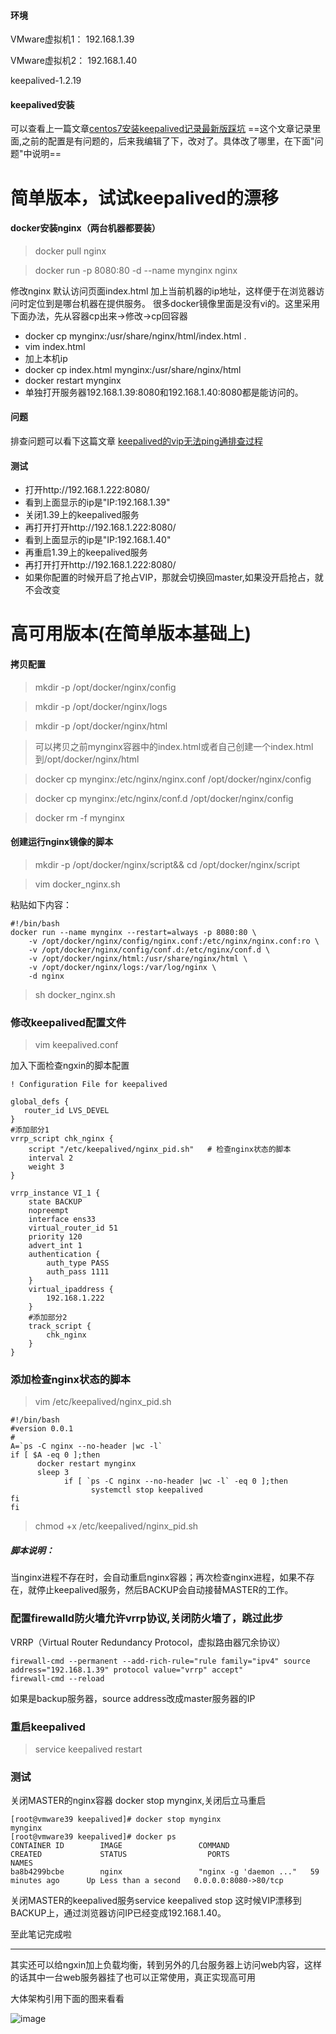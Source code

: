 #### 环境
VMware虚拟机1： 192.168.1.39

VMware虚拟机2： 192.168.1.40

keepalived-1.2.19
#### keepalived安装
可以查看上一篇文章[centos7安装keepalived记录最新版踩坑](https://blog.csdn.net/wade1010/article/details/88858050) 
==这个文章记录里面,之前的配置是有问题的，后来我编辑了下，改对了。具体改了哪里，在下面"问题"中说明==
# 简单版本，试试keepalived的漂移
#### docker安装nginx（两台机器都要装）
> docker pull nginx

> docker run -p 8080:80 -d --name mynginx nginx

修改nginx 默认访问页面index.html  加上当前机器的ip地址，这样便于在浏览器访问时定位到是哪台机器在提供服务。
很多docker镜像里面是没有vi的。这里采用下面办法，先从容器cp出来->修改->cp回容器

- docker cp mynginx:/usr/share/nginx/html/index.html .
- vim index.html
- 加上本机ip
- docker cp index.html mynginx:/usr/share/nginx/html
- docker restart mynginx
- 单独打开服务器192.168.1.39:8080和192.168.1.40:8080都是能访问的。
#### 问题
排查问题可以看下这篇文章 [keepalived的vip无法ping通排查过程](https://blog.csdn.net/wade1010/article/details/88863780)
#### 测试
- 打开http://192.168.1.222:8080/
- 看到上面显示的ip是"IP:192.168.1.39"
- 关闭1.39上的keepalived服务
- 再打开打开http://192.168.1.222:8080/
- 看到上面显示的ip是"IP:192.168.1.40"
- 再重启1.39上的keepalived服务
- 再打开打开http://192.168.1.222:8080/
- 如果你配置的时候开启了抢占VIP，那就会切换回master,如果没开启抢占，就不会改变
# 高可用版本(在简单版本基础上)
#### 拷贝配置
>mkdir -p /opt/docker/nginx/config

>mkdir -p /opt/docker/nginx/logs

>mkdir -p /opt/docker/nginx/html

>可以拷贝之前mynginx容器中的index.html或者自己创建一个index.html到/opt/docker/nginx/html

>docker cp mynginx:/etc/nginx/nginx.conf /opt/docker/nginx/config

>docker cp mynginx:/etc/nginx/conf.d /opt/docker/nginx/config

>docker rm -f mynginx

#### 创建运行nginx镜像的脚本
>mkdir -p /opt/docker/nginx/script&& cd /opt/docker/nginx/script

>vim docker_nginx.sh

粘贴如下内容：
```
#!/bin/bash
docker run --name mynginx --restart=always -p 8080:80 \
    -v /opt/docker/nginx/config/nginx.conf:/etc/nginx/nginx.conf:ro \
    -v /opt/docker/nginx/config/conf.d:/etc/nginx/conf.d \
    -v /opt/docker/nginx/html:/usr/share/nginx/html \
    -v /opt/docker/nginx/logs:/var/log/nginx \
    -d nginx
```

>sh docker_nginx.sh

### 修改keepalived配置文件

>vim keepalived.conf

加入下面检查ngxin的脚本配置


```
! Configuration File for keepalived

global_defs {
   router_id LVS_DEVEL
}
#添加部分1
vrrp_script chk_nginx {
    script "/etc/keepalived/nginx_pid.sh"   # 检查nginx状态的脚本
    interval 2
    weight 3
}

vrrp_instance VI_1 {
    state BACKUP
    nopreempt
    interface ens33
    virtual_router_id 51
    priority 120
    advert_int 1
    authentication {
        auth_type PASS
        auth_pass 1111
    }
    virtual_ipaddress {
        192.168.1.222 
    }
    #添加部分2
    track_script {
        chk_nginx
    }
}

```
### 添加检查nginx状态的脚本

>vim /etc/keepalived/nginx_pid.sh

```
#!/bin/bash
#version 0.0.1
#
A=`ps -C nginx --no-header |wc -l`
if [ $A -eq 0 ];then
      docker restart mynginx
      sleep 3
            if [ `ps -C nginx --no-header |wc -l` -eq 0 ];then
                  systemctl stop keepalived
fi 
fi
```
>chmod +x /etc/keepalived/nginx_pid.sh

##### 脚本说明：

当nginx进程不存在时，会自动重启nginx容器；再次检查nginx进程，如果不存在，就停止keepalived服务，然后BACKUP会自动接替MASTER的工作。

### 配置firewalld防火墙允许vrrp协议,关闭防火墙了，跳过此步
VRRP（Virtual Router Redundancy Protocol，虚拟路由器冗余协议）

```
firewall-cmd --permanent --add-rich-rule="rule family="ipv4" source address="192.168.1.39" protocol value="vrrp" accept"
firewall-cmd --reload
```
如果是backup服务器，source address改成master服务器的IP

### 重启keepalived
> service keepalived restart 

### 测试
关闭MASTER的nginx容器  docker stop mynginx,关闭后立马重启
```
[root@vmware39 keepalived]# docker stop mynginx
mynginx
[root@vmware39 keepalived]# docker ps
CONTAINER ID        IMAGE                 COMMAND                  CREATED             STATUS                  PORTS                                            NAMES
ba8b4299bcbe        nginx                 "nginx -g 'daemon ..."   59 minutes ago      Up Less than a second   0.0.0.0:8080->80/tcp      
```
关闭MASTER的keepalived服务service keepalived stop
这时候VIP漂移到BACKUP上，通过浏览器访问IP已经变成192.168.1.40。

至此笔记完成啦

---
其实还可以给ngxin加上负载均衡，转到另外的几台服务器上访问web内容，这样的话其中一台web服务器挂了也可以正常使用，真正实现高可用

大体架构引用下面的图来看看

![image](https://gitee.com/hxc8/images7/raw/master/img/202407190747151.jpg)